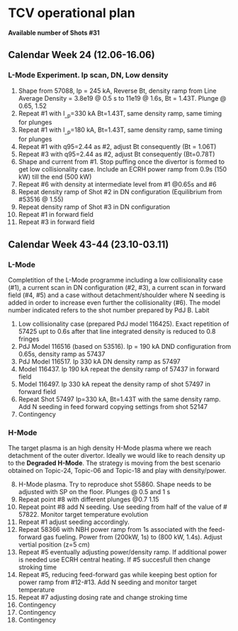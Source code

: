 # TCV operational plan
**Available number of Shots #31**

## Calendar Week 24 (12.06-16.06)
### L-Mode Experiment. Ip scan, DN, Low density
1.  Shape from 57088,  Ip = 245 kA,  Reverse Bt,
    density ramp from Line Average Density = 3.8e19 @ 0.5 s to 11e19 @ 1.6s,  Bt = 1.43T. Plunge @ 0.65, 1.52
2.  Repeat #1 with I<sub>_p</sub>=330 kA Bt=1.43T, same density ramp, same timing for plunges
3.  Repeat #1 with I<sub>_p</sub>=180 kA, Bt=1.43T, same density ramp, same timing for plunges
4.  Repeat #1 with q95=2.44 as #2, adjust Bt consequently (Bt = 1.06T)
5.  Repeat #3 with q95=2.44 as #2, adjust Bt consequently (Bt=0.78T)
6.  Shape and current from #1. Stop puffing once the divertor is formed to get low collisionality case.
    Include an ECRH power ramp from 0.9s (150 kW) till the end (500 kW)
7.  Repeat #6 with density at intermediate level from #1 @0.65s and #6 
8.  Repeat density ramp of Shot #2 in DN configuration (Equilibrium from #53516 @ 1.55)
9.  Repeat density ramp of Shot #3 in DN configuration 
10. Repeat #1 in forward field
11. Repeat #3 in forward field

## Calendar Week 43-44 (23.10-03.11)
### L-Mode
Completition of the L-Mode programme including a low collisionality case (#1), a current scan in DN 
configuration (#2, #3), a current scan in forward field (#4, #5) and a case without detachment/shoulder 
where N seeding is added in order to increase even further the collisionality (#6). The model number
indicated refers to the shot number prepared by PdJ B. Labit

1. Low collisionality case (prepared PdJ model 116425). Exact repetition of 57425 upt to 0.6s after that line integrated density is reduced to 0.8 fringes
2. PdJ Model 116516 (based on 53516). Ip = 190 kA DND configuration from 0.65s, density ramp as 57437
3. PdJ Model 116517. Ip 330 kA DN density ramp as 57497
4. Model 116437. Ip 190 kA repeat the density ramp of 57437 in forward field
5. Model 116497. Ip 330 kA repeat the density ramp of shot 57497 in forward field
6. Repeat Shot 57497 Ip=330 kA,  Bt=1.43T with the same density ramp. Add N seeding in feed forward copying settings from shot 52147
7. Contingency

### H-Mode
The target plasma is an high density H-Mode plasma where we reach detachment of the outer divertor. 
Ideally we would like to reach density up to the **Degraded H-Mode**. The strategy is moving from 
the best scenario obtained on Topic-24, Topic-06 and Topic-18 and play with density/power.

8. H-Mode plasma. Try to reproduce shot 55860. Shape needs to be adjusted with SP on the floor. Plunges @ 0.5 and 1 s
9. Repeat point #8 with different plunges @0.7 1.15
10. Repeat point #8 add N seeding. Use seeding from half of the value of # 57822. Monitor target temperature evolution
11. Repeat #1 adjust seeding accordingly.
12. Repeat 58366 with NBH power ramp from 1s associated with the feed-forward gas fueling. Power from (200kW, 1s) to (800 kW, 1.4s). Adjust vertial position (z=5 cm)
13. Repeat #5 eventually adjusting power/density ramp. If additional power is needed use ECRH central heating. If #5 succesfull then change stroking time
14. Repeat #5, reducing feed-forward gas while keeping best option for power ramp from #12-#13. Add N seeding and monitor target temperature
15. Repeat #7 adjusting dosing rate and change stroking time
16. Contingency
17. Contingency
18. Contingency




